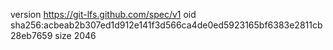 version https://git-lfs.github.com/spec/v1
oid sha256:acbeab2b307ed1d912e141f3d566ca4de0ed5923165bf6383e2811cb28eb7659
size 2046
